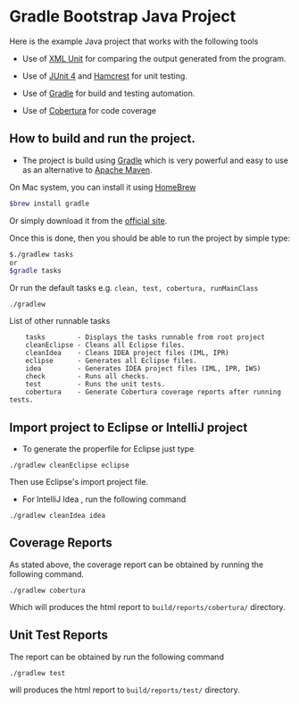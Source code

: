 Gradle Bootstrap Java Project
=============================
Here is the example Java project that works with the following tools

- Use of [XML Unit](http://xmlunit.sourceforge.net/) for comparing the output
generated from the program.

- Use of [JUnit 4](http://junit.org/) and [Hamcrest](https://code.google.com/p/hamcrest/)
for unit testing.

- Use of [Gradle](http://www.gradle.org/) for build and testing automation.

- Use of [Cobertura](http://cobertura.sourceforge.net/) for code coverage

## How to build and run the project.

* The project is build using [Gradle](https://github.com/gradle/gradle) which is
very powerful and easy to use as an alternative to [Apache Maven](http://maven.apache.org/).

On Mac system, you can install it using [HomeBrew](http://brew.sh/)

```bash
$brew install gradle
```
Or simply download it from the [official site](http://www.gradle.org/downloads).

Once this is done, then you should be able to run the project by simple type:

```bash
$./gradlew tasks
or
$gradle tasks
```
Or run the default tasks e.g. ```clean, test, cobertura, runMainClass```

```
./gradlew
```
List of other runnable tasks

```
    tasks        - Displays the tasks runnable from root project
    cleanEclipse - Cleans all Eclipse files.
    cleanIdea    - Cleans IDEA project files (IML, IPR)
    eclipse      - Generates all Eclipse files.
    idea         - Generates IDEA project files (IML, IPR, IWS)
    check        - Runs all checks.
    test         - Runs the unit tests.
    cobertura    - Generate Cobertura coverage reports after running tests.
```

## Import project to Eclipse or IntelliJ project

* To generate the properfile for Eclipse just type
```
./gradlew cleanEclipse eclipse
```
Then use Eclipse's import project file.

* For IntelliJ Idea , run the following command
```
./gradlew cleanIdea idea
```

## Coverage Reports
As stated above, the coverage report can be obtained by running the following
command.

```
./gradlew cobertura
```
Which will produces the html report to ```build/reports/cobertura/``` directory.

## Unit Test Reports

The report can be obtained by run the following command
```
./gradlew test
```
will produces the html report to ```build/reports/test/``` directory.
